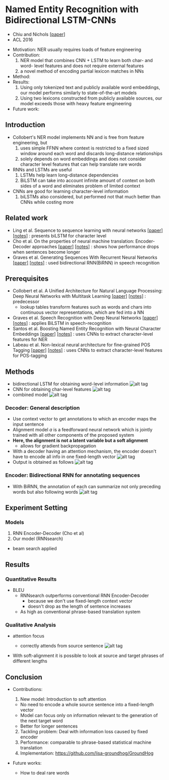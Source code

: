 # Named Entity Recognition with Bidirectional LSTM-CNNs
- Chiu and Nichols
[[paper]](https://www.aclweb.org/anthology/Q/Q16/Q16-1026.pdf)
- ACL 2016

* Motivation: NER usually requires loads of feature engineering
* Contribution: 
  1. NER model that combines CNN + LSTM to learn both char- and word- level features and does not require external features
  2. a novel method of encoding partial lexicon matches in NNs
* Method: 
* Results:
  1. Using only tokenized text and publicly available word embeddings, our model performs similarly to state-of-the-art models
  2. Using two lexicons constructed from publicly available sources, our model exceeds those with heavy feature engineering
* Future work: 

## Introduction
- Collobert's NER model implements NN and is free from feature engineering, but
  1. uses simple FFNN where context is restricted to a fixed sized window around each word and discards long-distance relationships
  2. solely depends on word embeddings and does not consider character level features that can help translate rare words
- RNNs and LSTMs are useful
  1. LSTMs help learn long-distance dependencies
  2. BiLSTM can take into account infinite amount of context on both sides of a word and eliminates problem of limited context
- CNNs are good for learning character-level information
  1. biLSTMs also considered, but performed not that much better than CNNs while costing more
  

## Related work
- Ling et al. Sequence to sequence learning with neural networks
[[paper]](http://papers.nips.cc/paper/5346-sequence-to-sequence-learning-with-neural-networks.pdf) 
[[notes]](https://github.com/mjc92/studies/blob/master/notes/Sequence_to_sequence_learning_with_neural_networks.md) 
: presents biLSTM for character level
- Cho et al. On the properties of neural machine translation: Encoder-Decoder approaches
[[paper]]() 
[[notes]]() 
: shows how performance drops when sentences become longer
- Graves et al. Generating Sequences With Recurrent Neural Networks
[[paper]](https://arxiv.org/pdf/1308.0850v5.pdf) 
[[notes]]() 
: used bidirectional RNN(BiRNN) in speech recognition


## Prerequisites
- Collobert et al. A Unified Architecture for Natural Language Processing: Deep Neural Networks with Multitask Learning
[[paper]](http://citeseerx.ist.psu.edu/viewdoc/download?doi=10.1.1.149.8551&rep=rep1&type=pdf) 
[[notes]]() 
: predecessor
  - lookup tables transform features such as words and chars into continuous vector representations, which are fed into a NN
- Graves et al. Speech Recognition with Deep Neural Networks
[[paper]](https://www.cs.toronto.edu/~fritz/absps/RNN13.pdf) 
[[notes]]() 
: applies BiLSTM in speech-recognition
- Santos et al. Boosting Named Entity Recognition with Neural Character Embeddings
[[paper]](https://arxiv.org/pdf/1505.05008v2.pdf) 
[[notes]]() 
: uses CNNs to extract character-level features for NER
- Labeau et al. Non-lexical neural architecture for fine-grained POS Tagging
[[paper]](http://www.aclweb.org/anthology/D15-1025) 
[[notes]]() 
: uses CNNs to extract character-level features for POS-tagging


## Methods
- bidirectional LSTM for obtaining word-level information
  ![alt tag](https://github.com/mjc92/studies/blob/master/notes/images/biLSTM.JPG)  
- CNN for obtaining char-level features
  ![alt tag](https://github.com/mjc92/studies/blob/master/notes/images/char_level_CNN.JPG)  
- combined model
  ![alt tag](https://github.com/mjc92/studies/blob/master/notes/images/biLSTM_CNN_NER.JPG)  
  
### Decoder: General description
- Use context vector to get annotations to which an encoder maps the input sentence
- Alignment model *a* is a feedforward neural network which is jointly trained with all other components
of the proposed system
- **Here, the alignment is not a latent variable but a soft alignment**
  - allows for gradient backpropagation
- With a decoder having an attention mechanism, the encoder doesn't have to encode all info in one fixed-length vector
![alt tag](https://github.com/mjc92/studies/blob/master/notes/images/decoder_attention_rnn.JPG)
- Output is obtained as follows
![alt tag](https://github.com/mjc92/studies/blob/master/notes/images/decoder_2_attention_rnn.JPG)

### Encoder: Bidirectional RNN for annotating sequences
- With BiRNN, the annotation of each can summarize not only preceding words but also following words
![alt tag](https://github.com/mjc92/studies/blob/master/notes/images/encoder_attention_rnn.JPG)


## Experiment Setting

### Models
1. RNN Encoder-Decoder (Cho et al)
2. Our model (RNNsearch)
- beam search applied

## Results

### Quantitative Results
- BLEU
  - RNNsearch outperforms conventional RNN Encoder-Decoder
    - because we don't use fixed-length context vector
    - doesn't drop as the length of sentence increases
  - As high as conventional phrase-based translation system

### Qualitative Analysis
- attention focus
  - correctly attends from source sentence
![alt tag](https://github.com/mjc92/studies/blob/master/notes/images/NMT_alignment.JPG)

- With soft-alignment it is possible to look at source and target phrases of different lengths

## Conclusion
- Contributions:
  1. New model: Introduction to soft attention
    - No need to encode a whole source sentence into a fixed-length vector
    - Model can focus only on information relevant to the generation of the next target word
    - Better for longer sentences
  2. Tackling problem: Deal with information loss caused by fixed encoder
  3. Performance: comparable to phrase-based statistical machine translation
  4. Implementation: https://github.com/lisa-groundhog/GroundHog

- Future works:
  - How to deal rare words
